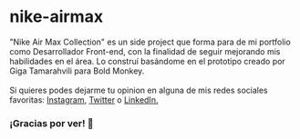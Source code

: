 # nike-airmax
"Nike Air Max Collection" es un side project que forma para de mi portfolio como Desarrollador Front-end, con la finalidad de seguir mejorando mis habilidades en el área. Lo construí basándome en el prototipo creado por Giga Tamarahvili para Bold Monkey.
<br>
<br>
Si quieres podes dejarme tu opinion en alguna de mis redes sociales favoritas: <a href="https://www.instagram.com/joelbidal/" target="_blank"> Instagram</a>, <a href="https://twitter.com/JoelBidal5" target="_blank">Twitter</a> o <a href="https://www.linkedin.com/in/joel-bidal-55852711b/" target="_blank">LinkedIn.</a>

<h3>¡Gracias por ver! 🥰</h3>
